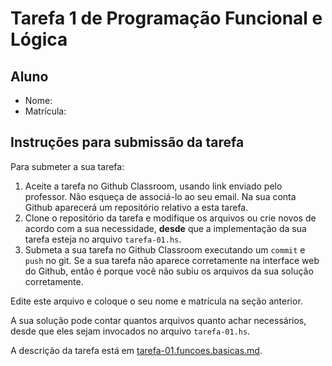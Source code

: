 # Tarefa 1 de Programação Funcional e Lógica

## Aluno

* Nome:
* Matrícula: 

## Instruções para submissão da tarefa

Para submeter a sua tarefa:

1. Aceite a tarefa no Github Classroom, usando link enviado pelo professor. Não esqueça de associá-lo ao seu email. Na sua conta Github aparecerá um repositório relativo a esta tarefa.
2. Clone o repositório da tarefa e modifique os arquivos ou crie novos de acordo com a sua necessidade, **desde** que a implementação da sua tarefa esteja no arquivo `tarefa-01.hs`.
3. Submeta a sua tarefa no Github Classroom executando um `commit` e `push` no git. Se a sua tarefa não aparece corretamente na interface web do Github, então é porque você não subiu os arquivos da sua solução corretamente.

Edite este arquivo e coloque o seu nome e matrícula na seção anterior.

A sua solução pode contar quantos arquivos quanto achar necessários, desde que eles sejam invocados no arquivo `tarefa-01.hs`.

A descrição da tarefa está em [tarefa-01.funcoes.basicas.md](tarefa-01.funcoes.basicas.md).
